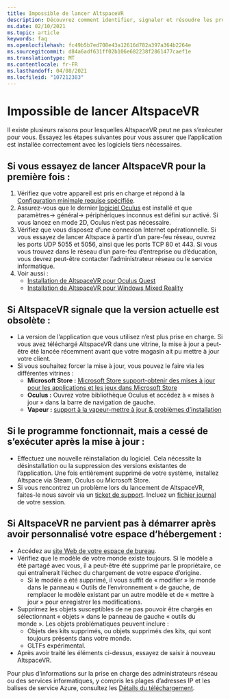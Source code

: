 ```yaml
---
title: Impossible de lancer AltspaceVR
description: Découvrez comment identifier, signaler et résoudre les problèmes liés au lancement de votre environnement AltspaceVR.
ms.date: 02/10/2021
ms.topic: article
keywords: faq
ms.openlocfilehash: fc49b5b7ed708e43a12616d782a397a364b2264e
ms.sourcegitcommit: d84a6adf631ff02b106e682238f2861477caef1e
ms.translationtype: MT
ms.contentlocale: fr-FR
ms.lasthandoff: 04/08/2021
ms.locfileid: "107212383"
---
```

# <a name="i-cant-launch-altspacevr"></a>Impossible de lancer AltspaceVR

Il existe plusieurs raisons pour lesquelles AltspaceVR peut ne pas s’exécuter pour vous. Essayez les étapes suivantes pour vous assurer que l’application est installée correctement avec les logiciels tiers nécessaires.

## <a name="if-youre-trying-to-launch-altspacevr-for-the-first-time"></a>Si vous essayez de lancer AltspaceVR pour la première fois :

1. Vérifiez que votre appareil est pris en charge et répond à la [Configuration minimale requise spécifiée](../getting-started/system-requirements.md).
2. Assurez-vous que le dernier [logiciel Oculus](https://www.oculus.com/setup) est installé et que paramètres-> général-> périphériques inconnus est défini sur activé. Si vous lancez en mode 2D, Oculus n’est pas nécessaire.
3. Vérifiez que vous disposez d’une connexion Internet opérationnelle. Si vous essayez de lancer Altspace à partir d’un pare-feu réseau, ouvrez les ports UDP 5055 et 5056, ainsi que les ports TCP 80 et 443. Si vous vous trouvez dans le réseau d’un pare-feu d’entreprise ou d’éducation, vous devrez peut-être contacter l’administrateur réseau ou le service informatique.
4. Voir aussi :
    * [Installation de AltspaceVR pour Oculus Quest](../getting-started/oculus-installation.md)
    * [Installation de AltspaceVR pour Windows Mixed Reality](../getting-started/wmr-installation.md)

## <a name="if-altspacevr-reports-that-the-current-version-is-out-of-date"></a>Si AltspaceVR signale que la version actuelle est obsolète :

* La version de l’application que vous utilisez n’est plus prise en charge. Si vous avez téléchargé AltspaceVR dans une vitrine, la mise à jour a peut-être été lancée récemment avant que votre magasin ait pu mettre à jour votre client.
* Si vous souhaitez forcer la mise à jour, vous pouvez le faire via les différentes vitrines :
    * **Microsoft Store :** [Microsoft Store support-obtenir des mises à jour pour les applications et les jeux dans Microsoft Store](https://support.microsoft.com/account-billing/get-updates-for-apps-and-games-in-microsoft-store-a1fe19c0-532d-ec47-7035-d1c5a1dd464f)
    * **Oculus :** Ouvrez votre bibliothèque Oculus et accédez à « mises à jour » dans la barre de navigation de gauche.
    * **Vapeur :** [support à la vapeur-mettre à jour & problèmes d’installation](https://support.steampowered.com/kb_article.php?ref=2274-IFLV-5334)

## <a name="if-the-program-was-working-but-ceased-to-launch-after-update"></a>Si le programme fonctionnait, mais a cessé de s’exécuter après la mise à jour :

* Effectuez une nouvelle réinstallation du logiciel. Cela nécessite la désinstallation ou la suppression des versions existantes de l’application. Une fois entièrement supprimé de votre système, installez Altspace via Steam, Oculus ou Microsoft Store.
* Si vous rencontrez un problème lors du lancement de AltspaceVR, faites-le nous savoir via un [ticket de support](https://help.altvr.com/hc/requests/new). Incluez un [fichier journal](uploading-client-logs.md) de votre session.

## <a name="if-altspacevr-fails-to-launch-after-customizing-your-home-space"></a>Si AltspaceVR ne parvient pas à démarrer après avoir personnalisé votre espace d’hébergement :

* Accédez au [site Web de votre espace de bureau](https://account.altvr.com/users/sign_in).
* Vérifiez que le modèle de votre monde existe toujours. Si le modèle a été partagé avec vous, il a peut-être été supprimé par le propriétaire, ce qui entraînerait l’échec du chargement de votre espace d’origine.
    * Si le modèle a été supprimé, il vous suffit de « modifier » le monde dans le panneau « Outils de l’environnement » de gauche, de remplacer le modèle existant par un autre modèle et de « mettre à jour » pour enregistrer les modifications.
* Supprimez les objets susceptibles de ne pas pouvoir être chargés en sélectionnant « objets » dans le panneau de gauche « outils du monde ». Les objets problématiques peuvent inclure :
    * Objets des kits supprimés, ou objets supprimés des kits, qui sont toujours présents dans votre monde.
    * GLTFs expérimental.
* Après avoir traité les éléments ci-dessus, essayez de saisir à nouveau AltspaceVR.

Pour plus d’informations sur la prise en charge des administrateurs réseau ou des services informatiques, y compris les plages d’adresses IP et les balises de service Azure, consultez les [Détails du téléchargement](https://www.microsoft.com/en-us/download/details.aspx?id=56519).